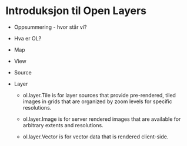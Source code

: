 # Introduksjon til Open Layers

- Oppsummering - hvor står vi?



- Hva er OL?
- Map
- View
- Source
- Layer

	- ol.layer.Tile is for layer sources that provide pre-rendered, tiled images in grids that are organized by zoom levels for specific resolutions.

	- ol.layer.Image is for server rendered images that are available for arbitrary extents and resolutions.

	- ol.layer.Vector is for vector data that is rendered client-side.
